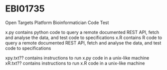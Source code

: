 # EBI01735
Open Targets Platform Bioinformatician Code Test

x.py contains python code to query a remote documented REST API, fetch and analyse the data, and test code to specifications
x.R contains R code to query a remote documented REST API, fetch and analyse the data, and test code to specifications

xpy.txt?? contains instructions to run x.py code in a unix-like machine
xR.txt?? contains instructions to run x.R code in a unix-like machine  
